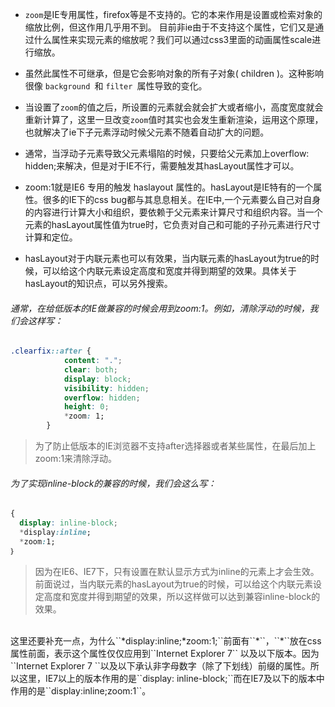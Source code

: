 * ``zoom``是IE专用属性，firefox等是不支持的。它的本来作用是设置或检索对象的缩放比例，但这作用几乎用不到。 目前非ie由于不支持这个属性，它们又是通过什么属性来实现元素的缩放呢？我们可以通过css3里面的动画属性scale进行缩放。

* 虽然此属性不可继承，但是它会影响对象的所有子对象( children )。这种影响很像 ``background ``和 ``filter ``属性导致的变化。

* 当设置了``zoom``的值之后，所设置的元素就会就会扩大或者缩小，高度宽度就会重新计算了，这里一旦改变``zoom``值时其实也会发生重新渲染，运用这个原理，也就解决了ie下子元素浮动时候父元素不随着自动扩大的问题。

* 通常，当浮动子元素导致父元素塌陷的时候，只要给父元素加上overflow: hidden;来解决，但是对于IE不行，需要触发其hasLayout属性才可以。 

* zoom:1就是IE6 专用的触发 haslayout 属性的。hasLayout是IE特有的一个属性。很多的IE下的css bug都与其息息相关。在IE中,一个元素要么自己对自身的内容进行计算大小和组织，要依赖于父元素来计算尺寸和组织内容。当一个元素的hasLayout属性值为true时，它负责对自己和可能的子孙元素进行尺寸计算和定位。

* hasLayout对于内联元素也可以有效果，当内联元素的hasLayout为true的时候，可以给这个内联元素设定高度和宽度并得到期望的效果。具体关于hasLayout的知识点，可以另外搜索。

###### 通常，在给低版本的IE做兼容的时候会用到zoom:1。例如，清除浮动的时候，我们会这样写：

```css
.clearfix::after {
            content: ".";
            clear: both;
            display: block;
            visibility: hidden;
            overflow: hidden;
            height: 0;
            *zoom: 1;
        }
```
>为了防止低版本的IE浏览器不支持after选择器或者某些属性，在最后加上zoom:1来清除浮动。

 ###### 为了实现inline-block的兼容的时候，我们会这么写：
```css
{
  display: inline-block;
  *display:inline;
  *zoom:1;
｝

```
>因为在IE6、IE7下，只有设置在默认显示方式为inline的元素上才会生效。前面说过，当内联元素的hasLayout为true的时候，可以给这个内联元素设定高度和宽度并得到期望的效果，所以这样做可以达到兼容inline-block的效果。
<br>
这里还要补充一点，为什么``*display:inline;*zoom:1;``前面有``*``，``*``放在css属性前面，表示这个属性仅仅应用到``Internet Explorer 7`` 以及以下版本。因为``Internet Explorer 7 ``以及以下承认非字母数字（除了下划线）前缀的属性。所以这里，IE7以上的版本作用的是``display: inline-block;``而在IE7及以下的版本中作用的是``display:inline;zoom:1``。
